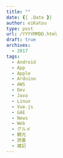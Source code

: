 ```yaml
---
title: ""
date: {{ .Date }}
author: eiKatou
type: post
url: /YYYYMMDD.html
draft: true
archives:
  - 2017
tags:
  - Android
  - App
  - Apple
  - Arduino
  - AWS 
  - Dev
  - Java
  - Linux
  - Vue.js
  - GAE
  - News
  - Web
  - グルメ
  - 観光
  - 読書
  - 雑記
---
```



<!--more-->